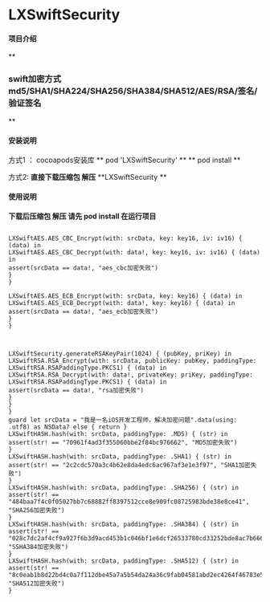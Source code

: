 # LXSwiftSecurity

#### 项目介绍
 **

###    swift加密方式md5/SHA1/SHA224/SHA256/SHA384/SHA512/AES/RSA/签名/验证签名
** 

#### 安装说明
方式1 ： cocoapods安装库 
        ** pod 'LXSwiftSecurity' **
        ** pod install ** 

方式2:   **直接下载压缩包 解压**    **LXSwiftSecurity **   

#### 使用说明
 **下载后压缩包 解压   请先 pod install  在运行项目** 
  

```

LXSwiftAES.AES_CBC_Encrypt(with: srcData, key: key16, iv: iv16) { (data) in
LXSwiftAES.AES_CBC_Decrypt(with: data!, key: key16, iv: iv16) { (data) in
assert(srcData == data!, "aes_cbc加密失败")
}
}

LXSwiftAES.AES_ECB_Encrypt(with: srcData, key: key16) { (data) in
LXSwiftAES.AES_ECB_Decrypt(with: data!, key: key16) { (data) in
assert(srcData == data!, "aes_ecb加密失败")
}
}



LXSwiftSecurity.generateRSAKeyPair(1024) { (pubKey, priKey) in
LXSwiftRSA.RSA_Encrypt(with: srcData, publicKey: pubKey, paddingType: LXSwiftRSA.RSAPaddingType.PKCS1) { (data) in
LXSwiftRSA.RSA_Decrypt(with: data!, privateKey: priKey, paddingType: LXSwiftRSA.RSAPaddingType.PKCS1) { (data) in
assert(srcData == data!, "rsa加密失败")
}
}
}
guard let srcData = "我是一名iOS开发工程师，解决加密问题".data(using: .utf8) as NSData? else { return }
LXSwiftHASH.hash(with: srcData, paddingType: .MD5) { (str) in
assert(str! == "70961f4ad3f355060bbe2f84bc976662", "MD5加密失败")
}
LXSwiftHASH.hash(with: srcData, paddingType: .SHA1) { (str) in
assert(str! == "2c2cdc570a3c4b62e8da4edc6ac967af3e1e3f97", "SHA1加密失败")
}
LXSwiftHASH.hash(with: srcData, paddingType: .SHA256) { (str) in
assert(str! == "484baa7f4c0f05027bb7c68882ff8397512cce8e909fc08725983bde38e8ce41", "SHA256加密失败")
}
LXSwiftHASH.hash(with: srcData, paddingType: .SHA384) { (str) in
assert(str! == "028c7dc2af4cf9a927f6b3d9acd453b1c046bf1e6dcf26533780cd33252bde8ac7b666aba16959588d82a52d81ede533", "SSHA384加密失败")
}
LXSwiftHASH.hash(with: srcData, paddingType: .SHA512) { (str) in
assert(str! == "8c0eab1b8d22bd4c0a7f112dbe45a7a5b54da24a36c9fab04581abd2ec4264f46783e5fb781d75c1e6cf231dafba8e22bea58ddcf477b2f911ac9a9324025a36", "SHA512加密失败")
}

```

